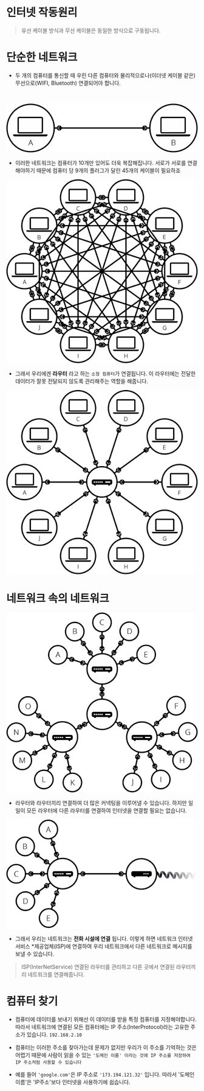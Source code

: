 # 인터넷 작동원리

> 유선 케이블 방식과 무선 케이블은 동일한 방식으로 구동됩니다.


# 단순한 네트워크

- 두 개의 컴퓨터를 통신할 때 우린 다른 컴퓨터와 물리적으로나(이더넷 케이블 같은) 무선으로(WIFI, Bluetooth) 연결되어야 합니다.

<br>

![internet-schema-1.png](..%2F..%2Fimages%2Finternet-schema-1.png)
<br>

- 이러한 네트워크는 컴퓨터가 10개만 있어도 더욱 복잡해집니다. 서로가 서로를 연결해야하기 때문에 컴퓨터 당 9개의 플러그가 달린 45개의 케이블이 필요하죠

![N:N](..%2F..%2Fimages%2Finternet-schema-2.png)


- 그래서 우리에겐 __라우터__ 라고 하는 ``소형 컴퓨터``가 연결됩니다. 이 라우터에는 전달한 데이터가 잘못 전달되지 않도록 관리해주는 역할을 해줍니다.

![Rotuer](..%2F..%2Fimages%2Finternet-schema-3.png)

# 네트워크 속의 네트워크

![Router&Router](..%2F..%2Fimages%2Finternet-schema-4.png)


- 라우터와 라우터끼리 연결하여 더 많은 커넥팅을 이루어낼 수 있습니다. 하지만 일일이 모든 라우터에 다른 라우터를 연결하여 인터넷을 연결할 필요는 없습니다.


![Telephone facility](..%2F..%2Fimages%2Finternet-schema-5.png)

- 그래서 우리는 네트워크는 __전화 시설에 연결__ 됩니다. 이렇게 하면 네트워크 인터넷 서비스 *제공업체(ISP)에 연결하여 우리 네트워크에서 다른 네트워크로 메시지를 보낼 수 있습니다.

> ISP(InterNetService) 연결된 라우터를 관리하고 다른 곳에서 연결된 라우터끼리 네트워크를 연결해줍니다.

# 컴퓨터 찾기

- 컴퓨터에 데이터를 보내기 위해선 이 데이터를 받을 특정 컴퓨터를 지정해야합니다. 따라서 네트워크에 연결된 모든 컴퓨터에는 IP 주소(InterProtocol)라는 고유한 주소가 있습니다. ``192.168.2.10`` 

- 컴퓨터는 이러한 주소를 찾아가는데 문제가 없지만 우리가 이 주소를 기억하는 것은 어렵기 때문에 사람이 읽을 수 있는 ``'도메인 이름' 이라는 것에 IP 주소를 저장하여 IP 주소처럼 사용할 수 있습니다``

- 예를 들어 ``'google.com'``은 IP 주소로 ``'173.194.121.32'`` 입니다. 따라서 '도메인 이름'은 'IP주소'보다 인터넷을 사용하기에 쉽습니다.


